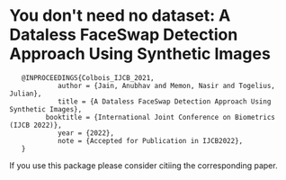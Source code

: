 # You don't need no dataset: A Dataless FaceSwap Detection Approach Using Synthetic Images

```
   @INPROCEEDINGS{Colbois_IJCB_2021,
            author = {Jain, Anubhav and Memon, Nasir and Togelius, Julian},
            title = {A Dataless FaceSwap Detection Approach Using Synthetic Images},
         booktitle = {International Joint Conference on Biometrics (IJCB 2022)},
            year = {2022},
            note = {Accepted for Publication in IJCB2022},
   }

```


If you use this package please consider citiing the corresponding paper. 


